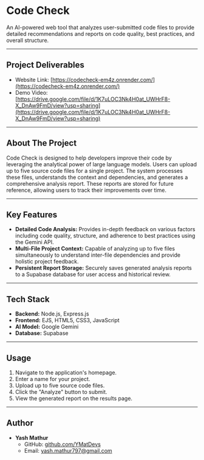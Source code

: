 # Code Check

An AI-powered web tool that analyzes user-submitted code files to provide detailed recommendations and reports on code quality, best practices, and overall structure.

---

## Project Deliverables

* Website Link: [https://codecheck-em4z.onrender.com/](https://codecheck-em4z.onrender.com/)
* Demo Video: [https://drive.google.com/file/d/1K7uLOC3Nk4H0at_UWHrF8-X_DnAw9FmD/view?usp=sharing](https://drive.google.com/file/d/1K7uLOC3Nk4H0at_UWHrF8-X_DnAw9FmD/view?usp=sharing)

---

## About The Project

Code Check is designed to help developers improve their code by leveraging the analytical power of large language models. Users can upload up to five source code files for a single project. The system processes these files, understands the context and dependencies, and generates a comprehensive analysis report. These reports are stored for future reference, allowing users to track their improvements over time.

---

## Key Features

* **Detailed Code Analysis:** Provides in-depth feedback on various factors including code quality, structure, and adherence to best practices using the Gemini API.
* **Multi-File Project Context:** Capable of analyzing up to five files simultaneously to understand inter-file dependencies and provide holistic project feedback.
* **Persistent Report Storage:** Securely saves generated analysis reports to a Supabase database for user access and historical review.

---

## Tech Stack

* **Backend:** Node.js, Express.js
* **Frontend:** EJS, HTML5, CSS3, JavaScript
* **AI Model:** Google Gemini
* **Database:** Supabase

---


## Usage

1.  Navigate to the application's homepage.
2.  Enter a name for your project.
3.  Upload up to five source code files.
4.  Click the "Analyze" button to submit.
5.  View the generated report on the results page.

---


## Author

* **Yash Mathur**
    * GitHub: [github.com/YMatDevs](https://github.com/YMatDevs)
    * Email: [yash.mathur797@gmail.com](mailto:yash.mathur797@gmail.com)

